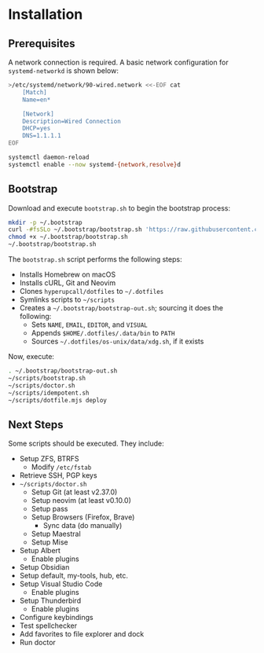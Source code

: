 # Installation

## Prerequisites

A network connection is required. A basic network configuration for `systemd-networkd` is shown below:

```sh
>/etc/systemd/network/90-wired.network <<-EOF cat
	[Match]
	Name=en*

	[Network]
	Description=Wired Connection
	DHCP=yes
	DNS=1.1.1.1
EOF

systemctl daemon-reload
systemctl enable --now systemd-{network,resolve}d
```

## Bootstrap

Download and execute `bootstrap.sh` to begin the bootstrap process:

```sh
mkdir -p ~/.bootstrap
curl -#fsSLo ~/.bootstrap/bootstrap.sh 'https://raw.githubusercontent.com/hyperupcall/dotfiles/trunk/os-unix/bootstrap.sh'
chmod +x ~/.bootstrap/bootstrap.sh
~/.bootstrap/bootstrap.sh
```

The `bootstrap.sh` script performs the following steps:

- Installs Homebrew on macOS
- Installs cURL, Git and Neovim
- Clones `hyperupcall/dotfiles` to `~/.dotfiles`
- Symlinks scripts to `~/scripts`
- Creates a `~/.bootstrap/bootstrap-out.sh`; sourcing it does the following:
  - Sets `NAME`, `EMAIL`, `EDITOR`, and `VISUAL`
  - Appends `$HOME/.dotfiles/.data/bin` to `PATH`
  - Sources `~/.dotfiles/os-unix/data/xdg.sh`, if it exists

Now, execute:

```sh
. ~/.bootstrap/bootstrap-out.sh
~/scripts/bootstrap.sh
~/scripts/doctor.sh
~/scripts/idempotent.sh
~/scripts/dotfile.mjs deploy
```

## Next Steps

Some scripts should be executed. They include:

- Setup ZFS, BTRFS
  - Modify `/etc/fstab`
- Retrieve SSH, PGP keys
- `~/scripts/doctor.sh`
  - Setup Git (at least v2.37.0)
  - Setup neovim (at least v0.10.0)
  - Setup pass
  - Setup Browsers (Firefox, Brave)
    - Sync data (do manually)
  - Setup Maestral
  - Setup Mise
- Setup Albert
  - Enable plugins
- Setup Obsidian
- Setup default, my-tools, hub, etc.
- Setup Visual Studio Code
  - Enable plugins
- Setup Thunderbird
  - Enable plugins
- Configure keybindings
- Test spellchecker
- Add favorites to file explorer and dock
- Run doctor

